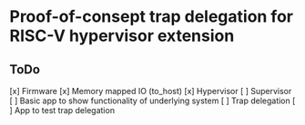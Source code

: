 # Proof-of-consept trap delegation for RISC-V hypervisor extension

## ToDo

[x] Firmware
[x] Memory mapped IO (to_host)
[x] Hypervisor
[ ] Supervisor
[ ] Basic app to show functionality of underlying system
[ ] Trap delegation
[ ] App to test trap delegation